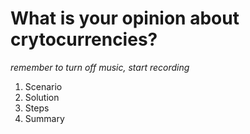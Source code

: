 # What is your opinion about crytocurrencies?

*remember to turn off music, start recording*

1. Scenario
2. Solution
3. Steps
4. Summary

